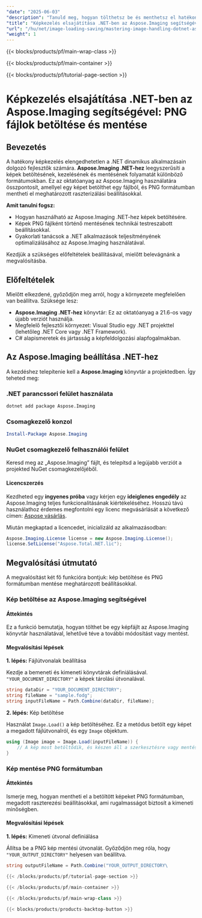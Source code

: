 ```yaml
---
"date": "2025-06-03"
"description": "Tanuld meg, hogyan tölthetsz be és menthetsz el hatékonyan képeket PNG formátumban az Aspose.Imaging for .NET segítségével. Ez az útmutató a betöltési, manipulációs és mentési technikákat ismerteti."
"title": "Képkezelés elsajátítása .NET-ben az Aspose.Imaging segítségével – PNG képek egyszerű betöltése és mentése"
"url": "/hu/net/image-loading-saving/mastering-image-handling-dotnet-aspose-imaging/"
"weight": 1
---
```


{{< blocks/products/pf/main-wrap-class >}}

{{< blocks/products/pf/main-container >}}

{{< blocks/products/pf/tutorial-page-section >}}
# Képkezelés elsajátítása .NET-ben az Aspose.Imaging segítségével: PNG fájlok betöltése és mentése

## Bevezetés

A hatékony képkezelés elengedhetetlen a .NET dinamikus alkalmazásain dolgozó fejlesztők számára. **Aspose.Imaging .NET-hez** leegyszerűsíti a képek betöltésének, kezelésének és mentésének folyamatát különböző formátumokban. Ez az oktatóanyag az Aspose.Imaging használatára összpontosít, amellyel egy képet betölthet egy fájlból, és PNG formátumban mentheti el meghatározott raszterizálási beállításokkal.

**Amit tanulni fogsz:**

- Hogyan használható az Aspose.Imaging .NET-hez képek betöltésére.
- Képek PNG fájlként történő mentésének technikái testreszabott beállításokkal.
- Gyakorlati tanácsok a .NET alkalmazások teljesítményének optimalizálásához az Aspose.Imaging használatával.

Kezdjük a szükséges előfeltételek beállításával, mielőtt belevágnánk a megvalósításba.

## Előfeltételek

Mielőtt elkezdené, győződjön meg arról, hogy a környezete megfelelően van beállítva. Szüksége lesz:

- **Aspose.Imaging .NET-hez** könyvtár: Ez az oktatóanyag a 21.6-os vagy újabb verziót használja.
- Megfelelő fejlesztői környezet: Visual Studio egy .NET projekttel (lehetőleg .NET Core vagy .NET Framework).
- C# alapismeretek és jártasság a képfeldolgozási alapfogalmakban.

## Az Aspose.Imaging beállítása .NET-hez

A kezdéshez telepítenie kell a **Aspose.Imaging** könyvtár a projektedben. Így teheted meg:

### .NET parancssori felület használata
```bash
dotnet add package Aspose.Imaging
```

### Csomagkezelő konzol
```powershell
Install-Package Aspose.Imaging
```

### NuGet csomagkezelő felhasználói felület
Keresd meg az „Aspose.Imaging” fájlt, és telepítsd a legújabb verziót a projekted NuGet csomagkezelőjéből.

#### Licencszerzés
Kezdheted egy **ingyenes próba** vagy kérjen egy **ideiglenes engedély** az Aspose.Imaging teljes funkcionalitásának kiértékeléséhez. Hosszú távú használathoz érdemes megfontolni egy licenc megvásárlását a következő címen: [Aspose vásárlás](https://purchase.aspose.com/buy).

Miután megkaptad a licencedet, inicializáld az alkalmazásodban:
```csharp
Aspose.Imaging.License license = new Aspose.Imaging.License();
license.SetLicense("Aspose.Total.NET.lic");
```

## Megvalósítási útmutató

A megvalósítást két fő funkcióra bontjuk: kép betöltése és PNG formátumban mentése meghatározott beállításokkal.

### Kép betöltése az Aspose.Imaging segítségével

#### Áttekintés
Ez a funkció bemutatja, hogyan tölthet be egy képfájlt az Aspose.Imaging könyvtár használatával, lehetővé téve a további módosítást vagy mentést.

#### Megvalósítási lépések
**1. lépés:** Fájlútvonalak beállítása

Kezdje a bemeneti és kimeneti könyvtárak definiálásával. `"YOUR_DOCUMENT_DIRECTORY"` a képek tárolási útvonalával.
```csharp
string dataDir = "YOUR_DOCUMENT_DIRECTORY";
string fileName = "sample.fodg";
string inputFileName = Path.Combine(dataDir, fileName);
```
**2. lépés:** Kép betöltése

Használat `Image.Load()` a kép betöltéséhez. Ez a metódus betölt egy képet a megadott fájlútvonalról, és egy `Image` objektum.
```csharp
using (Image image = Image.Load(inputFileName)) {
    // A kép most betöltődik, és készen áll a szerkesztésre vagy mentésre.
}
```
### Kép mentése PNG formátumban

#### Áttekintés
Ismerje meg, hogyan mentheti el a betöltött képeket PNG formátumban, megadott raszterezési beállításokkal, ami rugalmasságot biztosít a kimeneti minőségben.

#### Megvalósítási lépések
**1. lépés:** Kimeneti útvonal definiálása

Állítsa be a PNG kép mentési útvonalát. Győződjön meg róla, hogy `"YOUR_OUTPUT_DIRECTORY"` helyesen van beállítva.
```csharp
string outputFileName = Path.Combine("YOUR_OUTPUT_DIRECTORY\

{{< /blocks/products/pf/tutorial-page-section >}}

{{< /blocks/products/pf/main-container >}}

{{< /blocks/products/pf/main-wrap-class >}}

{{< blocks/products/products-backtop-button >}}